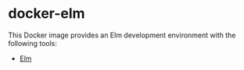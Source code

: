 # docker-elm

This Docker image provides an Elm development environment with the following tools:

- [Elm](https://elm-lang.org)
